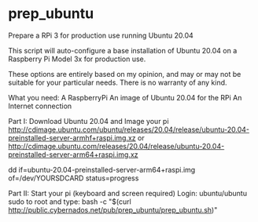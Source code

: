 # prep_ubuntu
Prepare a RPi 3 for production use running Ubuntu 20.04

This script will auto-configure a base installation of Ubuntu 20.04 on a Raspberry Pi Model 3x for production use.

These options are entirely based on my opinion, and may or may not be suitable for your particular needs.
There is no warranty of any kind.

What you need:
  A RaspberryPi
  An image of Ubuntu 20.04 for the RPi
  An Internet connection

Part I: Download Ubuntu 20.04 and Image your pi
  http://cdimage.ubuntu.com/ubuntu/releases/20.04/release/ubuntu-20.04-preinstalled-server-armhf+raspi.img.xz
  or
  http://cdimage.ubuntu.com/releases/20.04/release/ubuntu-20.04-preinstalled-server-arm64+raspi.img.xz

  dd if=ubuntu-20.04-preinstalled-server-arm64+raspi.img of=/dev/YOURSDCARD status=progress

Part II: Start your pi (keyboard and screen required)
  Login: ubuntu/ubuntu
  sudo to root and type: bash -c "$(curl http://public.cybernados.net/pub/prep_ubuntu/prep_ubuntu.sh)"
